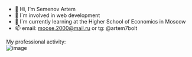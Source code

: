 - 👋 Hi, I’m Semenov Artem
- 👀 I`m involved in web development
- 🌱 I`m currently learning at the Higher School of Economics in Moscow
- 📫 email: moose.2000@mail.ru or tg: @artem7bolt
      
My professional activity:      
![image](https://user-images.githubusercontent.com/72558042/168480852-8eb4507d-782f-44e6-9253-f9baebb98965.png)

